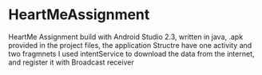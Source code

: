 # HeartMeAssignment
HeartMe Assignment build with Android Studio 2.3, 
written in java,
.apk provided in the project files, 
the application Structre have one activity and two fragmnets
I used intentService to download the data from the internet, and register it with Broadcast receiver
